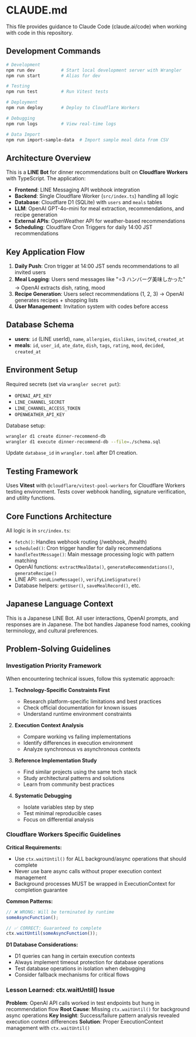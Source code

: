 # CLAUDE.md

This file provides guidance to Claude Code (claude.ai/code) when working with code in this repository.

## Development Commands

```bash
# Development
npm run dev          # Start local development server with Wrangler
npm run start        # Alias for dev

# Testing  
npm run test         # Run Vitest tests

# Deployment
npm run deploy       # Deploy to Cloudflare Workers

# Debugging
npm run logs         # View real-time logs

# Data Import
npm run import-sample-data  # Import sample meal data from CSV
```

## Architecture Overview

This is a **LINE Bot** for dinner recommendations built on **Cloudflare Workers** with TypeScript. The application:

- **Frontend**: LINE Messaging API webhook integration
- **Backend**: Single Cloudflare Worker (`src/index.ts`) handling all logic
- **Database**: Cloudflare D1 (SQLite) with `users` and `meals` tables
- **LLM**: OpenAI GPT-4o-mini for meal extraction, recommendations, and recipe generation
- **External APIs**: OpenWeather API for weather-based recommendations
- **Scheduling**: Cloudflare Cron Triggers for daily 14:00 JST recommendations

## Key Application Flow

1. **Daily Push**: Cron trigger at 14:00 JST sends recommendations to all invited users
2. **Meal Logging**: Users send messages like "⭐3 ハンバーグ美味しかった" → OpenAI extracts dish, rating, mood
3. **Recipe Generation**: Users select recommendations (1, 2, 3) → OpenAI generates recipes + shopping lists
4. **User Management**: Invitation system with codes before access

## Database Schema

- **users**: `id` (LINE userId), `name`, `allergies`, `dislikes`, `invited`, `created_at`
- **meals**: `id`, `user_id`, `ate_date`, `dish`, `tags`, `rating`, `mood`, `decided`, `created_at`

## Environment Setup

Required secrets (set via `wrangler secret put`):
- `OPENAI_API_KEY`
- `LINE_CHANNEL_SECRET` 
- `LINE_CHANNEL_ACCESS_TOKEN`
- `OPENWEATHER_API_KEY`

Database setup:
```bash
wrangler d1 create dinner-recommend-db
wrangler d1 execute dinner-recommend-db --file=./schema.sql
```

Update `database_id` in `wrangler.toml` after D1 creation.

## Testing Framework

Uses **Vitest** with `@cloudflare/vitest-pool-workers` for Cloudflare Workers testing environment. Tests cover webhook handling, signature verification, and utility functions.

## Core Functions Architecture

All logic is in `src/index.ts`:
- `fetch()`: Handles webhook routing (/webhook, /health)
- `scheduled()`: Cron trigger handler for daily recommendations
- `handleTextMessage()`: Main message processing logic with pattern matching
- OpenAI functions: `extractMealData()`, `generateRecommendations()`, `generateRecipe()`
- LINE API: `sendLineMessage()`, `verifyLineSignature()`
- Database helpers: `getUser()`, `saveMealRecord()`, etc.

## Japanese Language Context

This is a Japanese LINE Bot. All user interactions, OpenAI prompts, and responses are in Japanese. The bot handles Japanese food names, cooking terminology, and cultural preferences.

## Problem-Solving Guidelines

### Investigation Priority Framework
When encountering technical issues, follow this systematic approach:

1. **Technology-Specific Constraints First**
   - Research platform-specific limitations and best practices
   - Check official documentation for known issues
   - Understand runtime environment constraints

2. **Execution Context Analysis**
   - Compare working vs failing implementations
   - Identify differences in execution environment
   - Analyze synchronous vs asynchronous contexts

3. **Reference Implementation Study**
   - Find similar projects using the same tech stack
   - Study architectural patterns and solutions
   - Learn from community best practices

4. **Systematic Debugging**
   - Isolate variables step by step
   - Test minimal reproducible cases
   - Focus on differential analysis

### Cloudflare Workers Specific Guidelines

**Critical Requirements:**
- Use `ctx.waitUntil()` for ALL background/async operations that should complete
- Never use bare async calls without proper execution context management
- Background processes MUST be wrapped in ExecutionContext for completion guarantee

**Common Patterns:**
```typescript
// ❌ WRONG: Will be terminated by runtime
someAsyncFunction();

// ✅ CORRECT: Guaranteed to complete  
ctx.waitUntil(someAsyncFunction());
```

**D1 Database Considerations:**
- D1 queries can hang in certain execution contexts
- Always implement timeout protection for database operations
- Test database operations in isolation when debugging
- Consider fallback mechanisms for critical flows

### Lesson Learned: ctx.waitUntil() Issue
**Problem**: OpenAI API calls worked in test endpoints but hung in recommendation flow
**Root Cause**: Missing `ctx.waitUntil()` for background async operations
**Key Insight**: Success/failure pattern analysis revealed execution context differences
**Solution**: Proper ExecutionContext management with `ctx.waitUntil()`